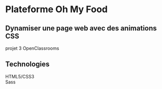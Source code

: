 # Plateforme Oh My Food

## Dynamiser une page web avec des animations CSS

projet 3 OpenClassrooms

## Technologies

HTML5/CSS3 <br/>
Sass
